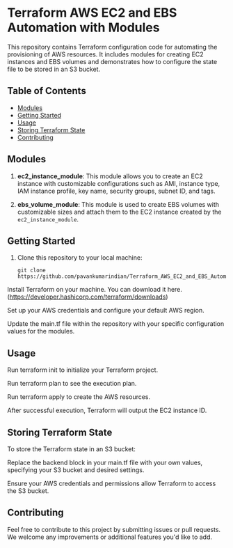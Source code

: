 # Terraform AWS EC2 and EBS Automation with Modules

This repository contains Terraform configuration code for automating the provisioning of AWS resources. It includes modules for creating EC2 instances and EBS volumes and demonstrates how to configure the state file to be stored in an S3 bucket.

## Table of Contents

- [Modules](#modules)
- [Getting Started](#getting-started)
- [Usage](#usage)
- [Storing Terraform State](#storing-terraform-state)
- [Contributing](#contributing)

## Modules

1. **ec2_instance_module**: This module allows you to create an EC2 instance with customizable configurations such as AMI, instance type, IAM instance profile, key name, security groups, subnet ID, and tags.

2. **ebs_volume_module**: This module is used to create EBS volumes with customizable sizes and attach them to the EC2 instance created by the `ec2_instance_module`.

## Getting Started

1. Clone this repository to your local machine:

   ```shell
   git clone https://github.com/pavankumarindian/Terraform_AWS_EC2_and_EBS_Automation_with_Modules.git

Install Terraform on your machine. You can download it here. (https://developer.hashicorp.com/terraform/downloads)

Set up your AWS credentials and configure your default AWS region.

Update the main.tf file within the repository with your specific configuration values for the modules.

## Usage

Run terraform init to initialize your Terraform project.

Run terraform plan to see the execution plan.

Run terraform apply to create the AWS resources.

After successful execution, Terraform will output the EC2 instance ID.

## Storing Terraform State

To store the Terraform state in an S3 bucket:

Replace the backend block in your main.tf file with your own values, specifying your S3 bucket and desired settings.

Ensure your AWS credentials and permissions allow Terraform to access the S3 bucket.

## Contributing

Feel free to contribute to this project by submitting issues or pull requests. We welcome any improvements or additional features you'd like to add.